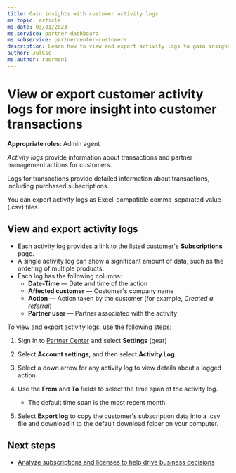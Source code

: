 ```yaml
---
title: Gain insights with customer activity logs
ms.topic: article
ms.date: 03/01/2023
ms.service: partner-dashboard
ms.subservice: partnercenter-customers
description: Learn how to view and export activity logs to gain insight on customer account transactions and other customer-related partner management activities.
author: JulCsc
ms.author: raormeni
---
```


# View or export customer activity logs for more insight into customer transactions

**Appropriate roles**: Admin agent

*Activity logs* provide information about transactions and partner management actions for customers.

Logs for transactions provide detailed information about transactions, including purchased subscriptions.

You can export activity logs as Excel-compatible comma-separated value (.csv) files.

## View and export activity logs

- Each activity log provides a link to the listed customer's **Subscriptions** page.
- A single activity log can show a significant amount of data, such as the ordering of multiple products.
- Each log has the following columns:
  - **Date-Time** — Date and time of the action
  - **Affected customer** — Customer's company name
  - **Action** — Action taken by the customer (for example, *Created a referral*)
  - **Partner user** — Partner associated with the activity

To view and export activity logs, use the following steps:

1. Sign in to [Partner Center](https://partner.microsoft.com/dashboard/home) and select **Settings** (gear)
2. Select **Account settings**, and then select **Activity Log**.
3. Select a down arrow for any activity log to view details about a logged action.
4. Use the **From** and **To** fields to select the time span of the activity log.
   - The default time span is the most recent month.

5. Select **Export log** to copy the customer's subscription data into a .csv file and download it to the default download folder on your computer.

## Next steps

- [Analyze subscriptions and licenses to help drive business decisions](analyze-subscriptions-licenses.md)


